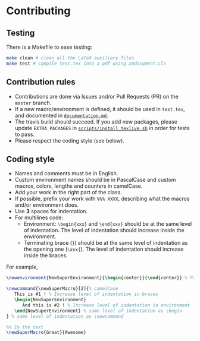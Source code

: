 # Contributing

## Testing

There is a Makefile to ease testing:

```bash
make clean # clean all the LaTeX auxiliary files
make test # compile test.tex into a pdf using zmdocument.cls
```

## Contribution rules

+ Contributions are done via Issues and/or Pull Requests (PR) on the `master` branch.
+ If a new macro/environment is defined, it should be used in `test.tex`, and documented in [`documentation.md`](./documentation.md).
+ The travis build should succeed. If you add new packages, please update `EXTRA_PACKAGES` in [`scripts/install_texlive.sh`](scripts/install_texlive.sh) in order for tests to pass.
+ Please respect the coding style (see below).

## Coding style

+ Names and comments must be in English.
+ Custom environment names should be in PascalCase and custom macros, colors, lengths and counters in camelCase.
+ Add your work in the right part of the class.
+ If possible, prefix your work with `%%% XXXX`, describing what the macros and/or environment does.
+ Use **3** spaces for indentation.
+ For multilines code:
    + Environment: `\begin{xxx}` and `\end{xxx}` should be at the same level of indentation. The level of indentation should increase inside the environment.
    + Terminating brace (`}`) should be at the same level of indentation as the opening one (`\xxx{`). The level of indentation should increase inside the braces.

For example,

```latex
\newenvironment{NewSuperEnvironment}{\begin{center}}{\end{center}} % PascalCase

\newcommand{\newSuperMacro}[2]{% camelCase
   This is #1 ! % Increase level of indentation in braces
   \begin{NewSuperEnvironment}
      And this is #2 ! % Increase level of indentation in environment
   \end{NewSuperEnvironment} % same level of indentation as \begin
} % same level of indentation as \newcommand

%% In the text
\newSuperMacro{Great}{Awesome}
```
